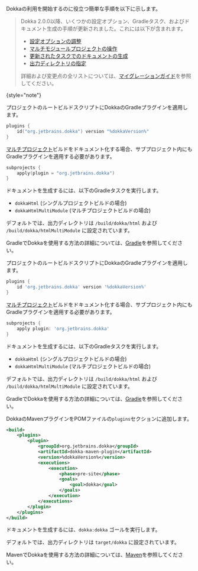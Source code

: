 [//]: # (title: Dokkaを始める)

Dokkaの利用を開始するのに役立つ簡単な手順を以下に示します。

<tabs group="build-script">
<tab title="Gradle Kotlin DSL" group-key="kotlin">

> Dokka 2.0.0以降、いくつかの設定オプション、Gradleタスク、およびドキュメント生成の手順が更新されました。これには以下が含まれます。
>
> * [設定オプションの調整](dokka-migration.md#adjust-configuration-options)
> * [マルチモジュールプロジェクトの操作](dokka-migration.md#share-dokka-configuration-across-modules)
> * [更新されたタスクでのドキュメントの生成](dokka-migration.md#generate-documentation-with-the-updated-task)
> * [出力ディレクトリの指定](dokka-migration.md#output-directory)
>
> 詳細および変更点の全リストについては、[マイグレーションガイド](dokka-migration.md)を参照してください。
>
{style="note"}

プロジェクトのルートビルドスクリプトにDokkaのGradleプラグインを適用します。

```kotlin
plugins {
    id("org.jetbrains.dokka") version "%dokkaVersion%"
}
```

[マルチプロジェクト](https://docs.gradle.org/current/userguide/multi_project_builds.html)ビルドをドキュメント化する場合、サブプロジェクト内にもGradleプラグインを適用する必要があります。

```kotlin
subprojects {
    apply(plugin = "org.jetbrains.dokka")
}
```

ドキュメントを生成するには、以下のGradleタスクを実行します。

* `dokkaHtml` (シングルプロジェクトビルドの場合)
* `dokkaHtmlMultiModule` (マルチプロジェクトビルドの場合)

デフォルトでは、出力ディレクトリは `/build/dokka/html` および `/build/dokka/htmlMultiModule` に設定されています。

GradleでDokkaを使用する方法の詳細については、[Gradle](dokka-gradle.md)を参照してください。

</tab>
<tab title="Gradle Groovy DSL" group-key="groovy">

プロジェクトのルートビルドスクリプトにDokkaのGradleプラグインを適用します。

```groovy
plugins {
    id 'org.jetbrains.dokka' version '%dokkaVersion%'
}
```

[マルチプロジェクト](https://docs.gradle.org/current/userguide/multi_project_builds.html)ビルドをドキュメント化する場合、サブプロジェクト内にもGradleプラグインを適用する必要があります。

```groovy
subprojects {
    apply plugin: 'org.jetbrains.dokka'
}
```

ドキュメントを生成するには、以下のGradleタスクを実行します。

* `dokkaHtml` (シングルプロジェクトビルドの場合)
* `dokkaHtmlMultiModule` (マルチプロジェクトビルドの場合)

デフォルトでは、出力ディレクトリは `/build/dokka/html` および `/build/dokka/htmlMultiModule` に設定されています。

GradleでDokkaを使用する方法の詳細については、[Gradle](dokka-gradle.md)を参照してください。

</tab>
<tab title="Maven" group-key="mvn">

DokkaのMavenプラグインをPOMファイルの`plugins`セクションに追加します。

```xml
<build>
    <plugins>
        <plugin>
            <groupId>org.jetbrains.dokka</groupId>
            <artifactId>dokka-maven-plugin</artifactId>
            <version>%dokkaVersion%</version>
            <executions>
                <execution>
                    <phase>pre-site</phase>
                    <goals>
                        <goal>dokka</goal>
                    </goals>
                </execution>
            </executions>
        </plugin>
    </plugins>
</build>
```

ドキュメントを生成するには、`dokka:dokka` ゴールを実行します。

デフォルトでは、出力ディレクトリは `target/dokka` に設定されています。

MavenでDokkaを使用する方法の詳細については、[Maven](dokka-maven.md)を参照してください。

</tab>
</tabs>